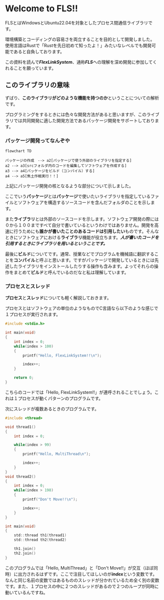 # Welcome to FLS!!
FLSとはWindowsとUbuntu22.04を対象としたプロセス間通信ライブラリです。

環境構築とコーディングの容易さを両立することを目的として開発しました。
使用言語はRustで「Rustを先日初めて知ったよ！」みたいなレベルでも開発可能であると自負しております。

この資料を読んで***FlexLinkSystem***、通称***FLS***への理解を深め開発に参加してくれることを願っています。

## このライブラリの意味
ずばり、**このライブラリがどのような機能を持つのか**ということについての解析です。

プログラミングをするときには色々な開発方法があると思いますが、このライブラリでは共同開発に適した開発方法であるパッケージ開発をサポートしております。

### パッケージ開発ってなんぞや
```mermaid
flowchart TD

パッケージの作成　--> a2[パッケージで使う外部のライブラリを指定する]
a2 --> a3[srcフォルダ内のコードを編集してソフトウェアを作成する]
a3 --> a4[パッケージをビルド（コンパイル）する]
a4 --> a5[焦土作戦実行！！]
```

上記にパッケージ開発の核となるような部分について示しました。

ここでいう**パッケージ**とは**パッケージ**で使いたいライブラリを指定しているファイルとソフトウェアを構造するソースコードを含んだフォルダのことを示します。

また**ライブラリ**とは外部のソースコードを示します。ソフトウェア開発の際には０から１００まですべて自分で書いているというわけではありません。開発を高速に行うためにも**誰かが書いたことのあるコードは引用したい**ものです。そんなときにソフトウェアにおける**ライブラリ**機能が役立ちます。***人が書いたコードを引用するときにライブラリを用いるということです。***

最後に**ビルド**についてです。通常、授業などでプログラムを機械語に翻訳することを**コンパイル**と呼ぶと思います。ですがパッケージで開発しているときには先述したライブラリをインストールしたりする操作も含みます。よってそれらの操作をまとめて**ビルド**と呼んでいるのだなと私は理解しています。

### プロセスとスレッド
**プロセス**と**スレッド**についても軽く解説しておきます。

プロセスとはソフトウェアの単位のようなものでC言語なら以下のような感じで１プロセスが実行されます。

```c
#include <stdio.h>

int main(void)
{
    int index = 0;
    while(index > 100)
    {
        printf("Hello, FlexLinkSystem!!\n");

        index++;
    }

    return 0;
}
```
こちらのコードでは「Hello, FlexLinkSystem!!」が連呼されることでしょう。これは１プロセスが動くパターンのプログラムです。

次にスレッドが複数あるときのプログラムです。

```c
#include <thread>

void thread1()
{
    int index = 0;

    while(index > 99)
    {
        printf("Hello, MultiThread\n");

        index++;
    }
}
void thread2()
{
    int index = 0;
    while(index > 198)
    {
        printf("Don't Move!!\n");

        index++;
    }
}

int main(void)
{
    std::thread th1(thread1)
    std::thread th2(thread2)

    th1.join()
    th2.join()
}
```

このプログラムでは「Hello, MultiThread」と「Don't Move!!」が交互（ほぼ同時）に出力されるはずです。ここで注目してほしいのが***index***という変数です。なんと同じ名前の変数ではあるもののスレッドが分かれているため全く別の変数です。また、１プロセスの中に２つのスレッドがあるので２つのループが同時に動いているんですね。